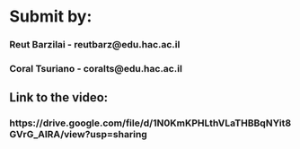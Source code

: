 
<h1>Submit by:</h1>
<h3>Reut Barzilai - reutbarz@edu.hac.ac.il</h3>
<h3>Coral Tsuriano - coralts@edu.hac.ac.il</h3>



<h2>Link to the video:</h2>
<h3>https://drive.google.com/file/d/1N0KmKPHLthVLaTHBBqNYit8GVrG_AIRA/view?usp=sharing </h3>

